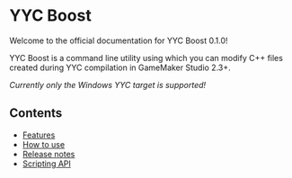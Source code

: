 # YYC Boost
Welcome to the official documentation for YYC Boost 0.1.0!

YYC Boost is a command line utility using which you can modify C++ files created
during YYC compilation in GameMaker Studio 2.3+.

*Currently only the Windows YYC target is supported!*

## Contents
* [Features](./Features.html)
* [How to use](./HowToUse.html)
* [Release notes](./ReleaseNotes.html)
* [Scripting API](./ScriptingAPI.html)
